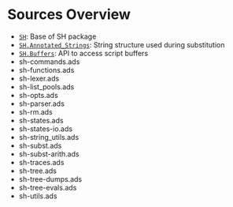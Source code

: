 Sources Overview
================

* [`SH`](sh.ads): Base of SH package
* [`SH.Annotated_Strings`](sh-annotated_strings.ads): String structure used during substitution
* [`SH.Buffers`](sh-buffers.ads): API to access script buffers 
* sh-commands.ads                             
* sh-functions.ads                            
* sh-lexer.ads                                
* sh-list_pools.ads                           
* sh-opts.ads                                 
* sh-parser.ads                               
* sh-rm.ads                                   
* sh-states.ads                               
* sh-states-io.ads                            
* sh-string_utils.ads                         
* sh-subst.ads                                
* sh-subst-arith.ads                          
* sh-traces.ads                               
* sh-tree.ads                                 
* sh-tree-dumps.ads                           
* sh-tree-evals.ads                           
* sh-utils.ads                                
